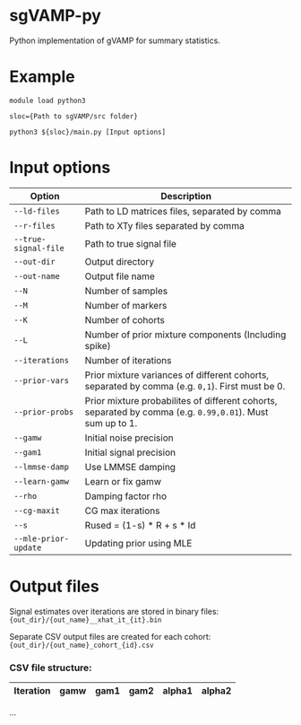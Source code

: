 # sgVAMP-py
Python implementation of gVAMP for summary statistics.

# Example

```
module load python3

sloc={Path to sgVAMP/src folder}

python3 ${sloc}/main.py [Input options]
```

# Input options

| Option | Description |
| --- | --- |
| `--ld-files` | Path to LD matrices files, separated by comma |
| `--r-files`| Path to XTy files separated by comma |
| `--true-signal-file ` | Path to true signal file |
| `--out-dir` | Output directory |
| `--out-name` | Output file name |
| `--N` | Number of samples |
| `--M` | Number of markers |
| `--K` | Number of cohorts |
| `--L` | Number of prior mixture components (Including spike) |
| `--iterations` | Number of iterations |
| `--prior-vars` | Prior mixture variances of different cohorts, separated by comma (e.g. `0,1`). First must be 0. |
| `--prior-probs` | Prior mixture probabilites of different cohorts, separated by comma (e.g. `0.99,0.01`). Must sum up to 1. |
| `--gamw` | Initial noise precision |
| `--gam1` | Initial signal precision |
| `--lmmse-damp` | Use LMMSE damping |
| `--learn-gamw` | Learn or fix gamw |
| `--rho` | Damping factor rho |
| `--cg-maxit` | CG max iterations |
| `--s` | Rused = (1-s) * R + s * Id |
| `--mle-prior-update` | Updating prior using MLE |

# Output files
Signal estimates over iterations are stored in binary files: ``{out_dir}/{out_name}__xhat_it_{it}.bin``

Separate CSV output files are created for each cohort: ``{out_dir}/{out_name}_cohort_{id}.csv``

### CSV file structure:
| Iteration | gamw | gam1 | gam2 | alpha1 | alpha2 |
| --- | --- | --- | --- | --- | --- |
...

